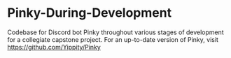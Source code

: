 # Pinky-During-Development
Codebase for Discord bot Pinky throughout various stages of development for a collegiate capstone project. For an up-to-date version of Pinky, visit https://github.com/Yippity/Pinky
